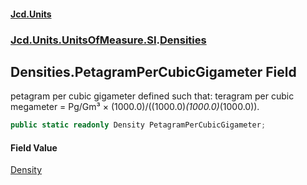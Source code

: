 #### [Jcd.Units](index.md 'index')
### [Jcd.Units.UnitsOfMeasure.SI](Jcd.Units.UnitsOfMeasure.SI.md 'Jcd.Units.UnitsOfMeasure.SI').[Densities](Densities.md 'Jcd.Units.UnitsOfMeasure.SI.Densities')

## Densities.PetagramPerCubicGigameter Field

petagram per cubic gigameter defined such that: teragram per cubic megameter = Pg/Gm³ ×
(1000.0)/((1000.0)*(1000.0)*(1000.0)).

```csharp
public static readonly Density PetagramPerCubicGigameter;
```

#### Field Value
[Density](Density.md 'Jcd.Units.UnitTypes.Density')